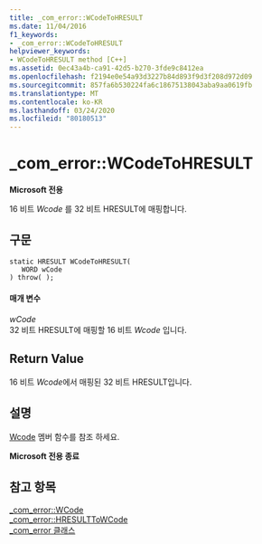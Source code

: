 ```yaml
---
title: _com_error::WCodeToHRESULT
ms.date: 11/04/2016
f1_keywords:
- _com_error::WCodeToHRESULT
helpviewer_keywords:
- WCodeToHRESULT method [C++]
ms.assetid: 0ec43a4b-ca91-42d5-b270-3fde9c8412ea
ms.openlocfilehash: f2194e0e54a93d3227b84d893f9d3f208d972d09
ms.sourcegitcommit: 857fa6b530224fa6c18675138043aba9aa0619fb
ms.translationtype: MT
ms.contentlocale: ko-KR
ms.lasthandoff: 03/24/2020
ms.locfileid: "80180513"
---
```

# <a name="_com_errorwcodetohresult"></a>_com_error::WCodeToHRESULT

**Microsoft 전용**

16 비트 *Wcode* 를 32 비트 HRESULT에 매핑합니다.

## <a name="syntax"></a>구문

```
static HRESULT WCodeToHRESULT(
   WORD wCode
) throw( );
```

#### <a name="parameters"></a>매개 변수

*wCode*<br/>
32 비트 HRESULT에 매핑할 16 비트 *Wcode* 입니다.

## <a name="return-value"></a>Return Value

16 비트 *Wcode*에서 매핑된 32 비트 HRESULT입니다.

## <a name="remarks"></a>설명

[Wcode](../cpp/com-error-wcode.md) 멤버 함수를 참조 하세요.

**Microsoft 전용 종료**

## <a name="see-also"></a>참고 항목

[_com_error::WCode](../cpp/com-error-wcode.md)<br/>
[_com_error::HRESULTToWCode](../cpp/com-error-hresulttowcode.md)<br/>
[_com_error 클래스](../cpp/com-error-class.md)
